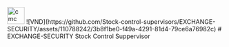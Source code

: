 <img width="40" alt="cmc" src="https://github.com/Stock-control-supervisors/EXCHANGE-SECURITY/assets/110788242/d149c800-a717-4535-a5c1-da595dd08017">
![VND](https://github.com/Stock-control-supervisors/EXCHANGE-SECURITY/assets/110788242/3b8f1be0-f49a-4291-81d4-79ce6a76982c)
# EXCHANGE-SECURITY
Stock Control Suppervisor
